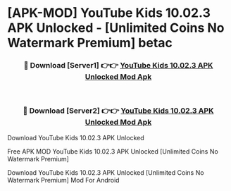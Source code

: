 # [APK-MOD] YouTube Kids 10.02.3 APK Unlocked - [Unlimited Coins No Watermark Premium] betac



<div align="center">
<h3>🔴 Download [Server1] 👉👉 <a href="https://momento.my/?title=YouTube_Kids_10.02.3_APK_Unlocked">YouTube Kids 10.02.3 APK Unlocked Mod Apk</a></h3><br>

<h3>🔴 Download [Server2] 👉👉 <a href="https://momento.my/?title=YouTube_Kids_10.02.3_APK_Unlocked">YouTube Kids 10.02.3 APK Unlocked Mod Apk</a></h3>
</div>



Download YouTube Kids 10.02.3 APK Unlocked 

Free APK MOD YouTube Kids 10.02.3 APK Unlocked [Unlimited Coins No Watermark Premium]

Download YouTube Kids 10.02.3 APK Unlocked [Unlimited Coins No Watermark Premium] Mod For Android
